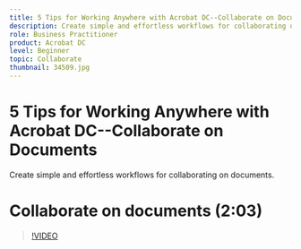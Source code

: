 ```yaml
---
title: 5 Tips for Working Anywhere with Acrobat DC--Collaborate on Documents
description: Create simple and effortless workflows for collaborating on documents
role: Business Practitioner
product: Acrobat DC
level: Beginner
topic: Collaborate
thumbnail: 34509.jpg
---
```


# 5 Tips for Working Anywhere with Acrobat DC--Collaborate on Documents

Create simple and effortless workflows for collaborating on documents.

# Collaborate on documents (2:03)

>[!VIDEO](https://video.tv.adobe.com/v/34509)
